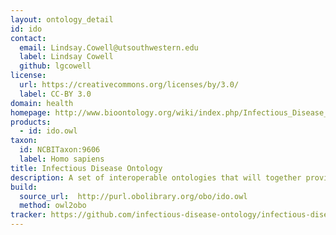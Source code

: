 ```yaml
---
layout: ontology_detail
id: ido
contact:
  email: Lindsay.Cowell@utsouthwestern.edu
  label: Lindsay Cowell
  github: lgcowell
license:
  url: https://creativecommons.org/licenses/by/3.0/
  label: CC-BY 3.0 
domain: health
homepage: http://www.bioontology.org/wiki/index.php/Infectious_Disease_Ontology
products:
  - id: ido.owl
taxon:
  id: NCBITaxon:9606
  label: Homo sapiens
title: Infectious Disease Ontology
description: A set of interoperable ontologies that will together provide coverage of the infectious disease domain. IDO core is the upper-level ontology that hosts terms of general relevance across the domain, while extension ontologies host terms to specific to a particular part of the domain.
build:
  source_url:  http://purl.obolibrary.org/obo/ido.owl
  method: owl2obo
tracker: https://github.com/infectious-disease-ontology/infectious-disease-ontology/issues
---
```


